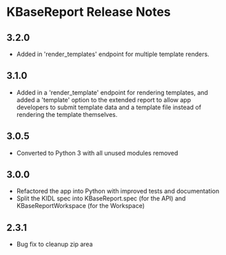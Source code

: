 KBaseReport Release Notes
=========================

3.2.0
-----
- Added in 'render_templates' endpoint for multiple template renders.

3.1.0
-----
- Added in a 'render_template' endpoint for rendering templates, and added a 'template' option to the extended report to allow app developers to submit template data and a template file instead of rendering the template themselves.

3.0.5
-----
- Converted to Python 3 with all unused modules removed

3.0.0
-----
- Refactored the app into Python with improved tests and documentation
- Split the KIDL spec into KBaseReport.spec (for the API) and KBaseReportWorkspace (for the Workspace)

2.3.1
-----
- Bug fix to cleanup zip area
